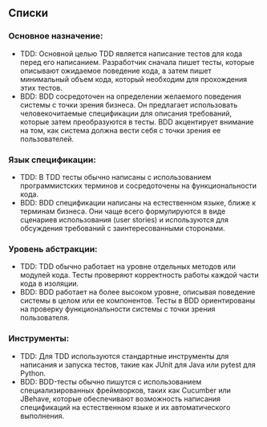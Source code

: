 
## Списки

### Основное назначение:

- TDD: Основной целью TDD является написание тестов для кода перед его написанием. Разработчик сначала пишет тесты, которые описывают ожидаемое поведение кода, а затем пишет минимальный объем кода, который необходим для прохождения этих тестов.
- BDD: BDD сосредоточен на определении желаемого поведения системы с точки зрения бизнеса. Он предлагает использовать человекочитаемые спецификации для описания требований, которые затем преобразуются в тесты. BDD акцентирует внимание на том, как система должна вести себя с точки зрения ее пользователей.
### Язык спецификации:

- TDD: В TDD тесты обычно написаны с использованием программистских терминов и сосредоточены на функциональности кода.
- BDD: BDD спецификации написаны на естественном языке, ближе к терминам бизнеса. Они чаще всего формулируются в виде сценариев использования (user stories) и используются для обсуждения требований с заинтересованными сторонами.
### Уровень абстракции:

- TDD: TDD обычно работает на уровне отдельных методов или модулей кода. Тесты проверяют корректность работы каждой части кода в изоляции.
- BDD: BDD работает на более высоком уровне, описывая поведение системы в целом или ее компонентов. Тесты в BDD ориентированы на проверку функциональности системы с точки зрения пользователя.
### Инструменты:

- TDD: Для TDD используются стандартные инструменты для написания и запуска тестов, такие как JUnit для Java или pytest для Python.
- BDD: BDD-тесты обычно пишутся с использованием специализированных фреймворков, таких как Cucumber или JBehave, которые обеспечивают возможность написания спецификаций на естественном языке и их автоматического выполнения.